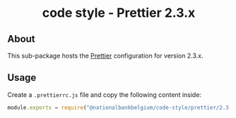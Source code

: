 <h1 align="center">
   code style - Prettier 2.3.x
</h1>

## About

This sub-package hosts the [Prettier](https://prettier.io) configuration for version 2.3.x.

## Usage

Create a `.prettierrc.js` file and copy the following content inside:

```js
module.exports = require("@nationalbankbelgium/code-style/prettier/2.3.x");
```
